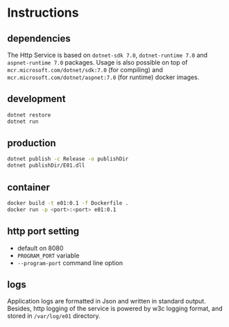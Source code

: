 # Instructions

## dependencies

The Http Service is based on ```dotnet-sdk 7.0```, ```dotnet-runtime 7.0``` and ```aspnet-runtime 7.0``` packages. Usage is also possible on top of ```mcr.microsoft.com/dotnet/sdk:7.0``` (for compiling) and ```mcr.microsoft.com/dotnet/aspnet:7.0``` (for runtime) docker images.

## development

```bash
dotnet restore
dotnet run
```

## production

```bash
dotnet publish -c Release -o publishDir
dotnet publishDir/E01.dll
```

## container

```bash
docker build -t e01:0.1 -f Dockerfile .
docker run -p <port>:<port> e01:0.1
```

## http port setting

* default on 8080
* ```PROGRAM_PORT``` variable
* ```--program-port``` command line option

## logs

Application logs are formatted in Json and written in standard output. Besides, http logging of the service is powered by w3c logging format, and stored in ``/var/log/e01`` directory.
